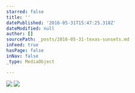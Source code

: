 ```yaml
---
starred: false
title: ''
datePublished: '2016-05-31T15:47:25.318Z'
dateModified: null
author: []
sourcePath: _posts/2016-05-31-texas-sunsets.md
inFeed: true
hasPage: false
inNav: false
_type: MediaObject

---
```

![](https://the-grid-user-content.s3-us-west-2.amazonaws.com/8a999361-7243-4cc0-a0ac-3f32485896ca.jpg)
![](https://the-grid-user-content.s3-us-west-2.amazonaws.com/101c3580-3c87-44e9-b5a2-cdfe8dc3beac.jpg)